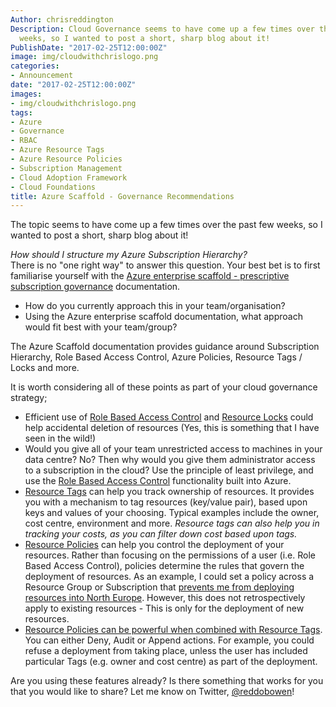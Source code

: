 ```yaml
---
Author: chrisreddington
Description: Cloud Governance seems to have come up a few times over the past few
  weeks, so I wanted to post a short, sharp blog about it!
PublishDate: "2017-02-25T12:00:00Z"
image: img/cloudwithchrislogo.png
categories:
- Announcement
date: "2017-02-25T12:00:00Z"
images:
- img/cloudwithchrislogo.png
tags:
- Azure
- Governance
- RBAC
- Azure Resource Tags
- Azure Resource Policies
- Subscription Management
- Cloud Adoption Framework
- Cloud Foundations
title: Azure Scaffold - Governance Recommendations
---
```

The topic seems to have come up a few times over the past few weeks, so I wanted to post a short, sharp blog about it!

_How should I structure my Azure Subscription Hierarchy?_  
There is no "one right way" to answer this question. Your best bet is to first familiarise yourself with the [Azure enterprise scaffold - prescriptive subscription governance](https://docs.microsoft.com/en-us/azure/azure-resource-manager/resource-manager-subscription-governance) documentation.

* How do you currently approach this in your team/organisation?
* Using the Azure enterprise scaffold documentation, what approach would fit best with your team/group?

The Azure Scaffold documentation provides guidance around Subscription Hierarchy, Role Based Access Control, Azure Policies, Resource Tags / Locks and more.

It is worth considering all of these points as part of your cloud governance strategy;

* Efficient use of [Role Based Access Control](https://docs.microsoft.com/en-us/azure/active-directory/role-based-access-control-what-is) and [Resource Locks](https://docs.microsoft.com/en-us/azure/azure-resource-manager/resource-group-lock-resources) could help accidental deletion of resources (Yes, this is something that I have seen in the wild!)
* Would you give all of your team unrestricted access to machines in your data centre? No? Then why would you give them administrator access to a subscription in the cloud? Use the principle of least privilege, and use the [Role Based Access Control](https://docs.microsoft.com/en-us/azure/active-directory/role-based-access-control-what-is) functionality built into Azure.
* [Resource Tags](https://docs.microsoft.com/en-us/azure/azure-resource-manager/resource-group-using-tags) can help you track ownership of resources. It provides you with a mechanism to tag resources (key/value pair), based upon keys and values of your choosing. Typical examples include the owner, cost centre, environment and more. _Resource tags can also help you in tracking your costs, as you can filter down cost based upon tags._
* [Resource Policies](https://docs.microsoft.com/en-us/azure/azure-resource-manager/resource-manager-policy) can help you control the deployment of your resources. Rather than focusing on the permissions of a user (i.e. Role Based Access Control), policies determine the rules that govern the deployment of resources. As an example, I could set a policy across a Resource Group or Subscription that [prevents me from deploying resources into North Europe](https://docs.microsoft.com/en-us/azure/azure-resource-manager/resource-manager-policy#policy-examples). However, this does not retrospectively apply to existing resources - This is only for the deployment of new resources.
* [Resource Policies can be powerful when combined with Resource Tags](https://docs.microsoft.com/en-us/azure/azure-resource-manager/resource-manager-policy-tags). You can either Deny, Audit or Append actions. For example, you could refuse a deployment from taking place, unless the user has included particular Tags (e.g. owner and cost centre) as part of the deployment.

Are you using these features already? Is there something that works for you that you would like to share? Let me know on Twitter, [@reddobowen](https://www.twitter.com/reddobowen)!